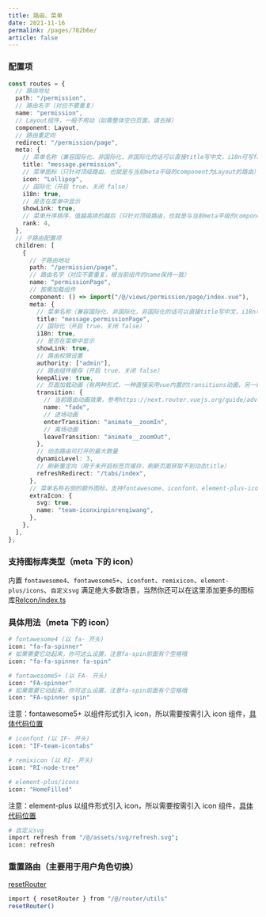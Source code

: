 ```yaml
---
title: 路由、菜单
date: 2021-11-16
permalink: /pages/782b6e/
article: false
---
```


### 配置项

```ts
const routes = {
  // 路由地址
  path: "/permission",
  // 路由名字（对应不要重复）
  name: "permission",
  // Layout组件，一般不用动（如需整体空白页面，请去掉）
  component: Layout,
  // 路由重定向
  redirect: "/permission/page",
  meta: {
    // 菜单名称（兼容国际化、非国际化，非国际化的话可以直接title写中文，i18n可写false，也可直接不加i18n这个字段）
    title: "message.permission",
    // 菜单图标（只针对顶级路由，也就是与当前meta平级的component为Layout的路由）
    icon: "Lollipop",
    // 国际化（开启 true、关闭 false）
    i18n: true,
    // 是否在菜单中显示
    showLink: true,
    // 菜单升序排序，值越高排的越后（只针对顶级路由，也就是与当前meta平级的component为Layout的路由）
    rank: 4,
  },
  // 子路由配置项
  children: [
    {
      // 子路由地址
      path: "/permission/page",
      // 路由名字（对应不要重复，根当前组件的name保持一致）
      name: "permissionPage",
      // 按需加载组件
      component: () => import("/@/views/permission/page/index.vue"),
      meta: {
        // 菜单名称（兼容国际化、非国际化，非国际化的话可以直接title写中文，i18n可写false，也可直接不加i18n这个字段）
        title: "message.permissionPage",
        // 国际化（开启 true、关闭 false）
        i18n: true,
        // 是否在菜单中显示
        showLink: true,
        // 路由权限设置
        authority: ["admin"],
        // 路由组件缓存（开启 true、关闭 false）
        keepAlive: true,
        // 页面加载动画（有两种形式，一种直接采用vue内置的transitions动画，另一种是使用animate.css写进、离场动画）
        transition: {
          // 当前路由动画效果，参考https://next.router.vuejs.org/guide/advanced/transitions.html#transitions
          name: "fade",
          // 进场动画
          enterTransition: "animate__zoomIn",
          // 离场动画
          leaveTransition: "animate__zoomOut",
        },
        // 动态路由可打开的最大数量
        dynamicLevel: 3,
        // 刷新重定向（用于未开启标签页缓存，刷新页面获取不到动态title）
        refreshRedirect: "/tabs/index",
      },
      // 菜单名称右侧的额外图标，支持fontawesome、iconfont、element-plus-icon
      extraIcon: {
        svg: true,
        name: "team-iconxinpinrenqiwang",
      },
    },
  ],
};
```

### 支持图标库类型（meta 下的 icon）

内置 `fontawesome4`、`fontawesome5+`、`iconfont`、`remixicon`、`element-plus/icons`、`自定义svg` 满足绝大多数场景，当然你还可以在这里添加更多的图标库[ReIcon/index.ts](https://gitee.com/yiming_chang/vue-pure-admin/blob/main/src/components/ReIcon/index.ts) <Badge text="代码"/>

### 具体用法（meta 下的 icon）

```sh
# fontawesome4 (以 fa- 开头)
icon: "fa-fa-spinner"
# 如果需要它动起来，你可这么设置，注意fa-spin前面有个空格哦
icon: "fa-fa-spinner fa-spin"
```

```sh
# fontawesome5+ (以 FA- 开头)
icon: "FA-spinner"
# 如果需要它动起来，你可这么设置，注意fa-spin前面有个空格哦
icon: "FA-spinner spin"
```

注意：fontawesome5+ 以组件形式引入 icon，所以需要按需引入 icon 组件，[具体代码位置](https://gitee.com/yiming_chang/vue-pure-admin/blob/main/src/plugins/fontawesome/index.ts#L9) <Badge text="代码"/>

```sh
# iconfont (以 IF- 开头)
icon: "IF-team-icontabs"
```

```sh
# remixicon (以 RI- 开头)
icon: "RI-node-tree"
```

```sh
# element-plus/icons
icon: "HomeFilled"
```

注意：element-plus 以组件形式引入 icon，所以需要按需引入 icon 组件，[具体代码位置](https://gitee.com/yiming_chang/vue-pure-admin/blob/main/src/plugins/element-plus/index.ts#L103) <Badge text="代码"/>

```sh
# 自定义svg
import refresh from "/@/assets/svg/refresh.svg";
icon: refresh
```

### 重置路由（主要用于用户角色切换）

[resetRouter](https://gitee.com/yiming_chang/vue-pure-admin/blob/main/src/router/utils.ts#L97) <Badge text="代码"/>

```sh
import { resetRouter } from "/@/router/utils"
resetRouter()
```
